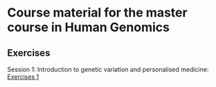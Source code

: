
# Course material for the master course in Human Genomics

## Exercises
Session 1: Introduction to genetic variation and personalised medicine:   
[Exercises 1](exercises/01-exercises.html)  
